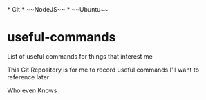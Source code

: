<!-- Default sidebar -->
<div class="sidebar">
	<div class="container sidebar-sticky">
		* Git
		* ~~NodeJS~~
		* ~~Ubuntu~~
	</div>
</div>

# useful-commands
List of useful commands for things that interest me

This Git Repository is for me to record useful commands I'll want to reference later

<!-- Modified sidebar -->
<div class="sidebar">
  <div class="container">
    Who even Knows
  </div>
</div>